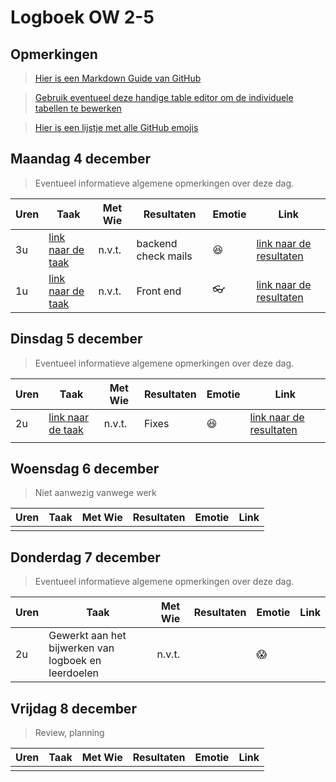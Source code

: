 # Logboek OW 2-5

## Opmerkingen

> [Hier is een Markdown Guide van GitHub](https://guides.github.com/features/mastering-markdown/)

> [Gebruik eventueel deze handige table editor om de individuele tabellen te bewerken](https://www.tablesgenerator.com/markdown_tables)

> [Hier is een lijstje met alle GitHub emojis](https://github.com/ikatyang/emoji-cheat-sheet/blob/master/README.md)

## Maandag 4 december

> Eventueel informatieve algemene opmerkingen over deze dag.

| Uren | Taak  | Met Wie | Resultaten | Emotie | Link |
|---|---|---|---|---|---|
| 3u | [link naar de taak](https://github.com/HANICA-DWA/project-sep23-nyala/issues/12) | n.v.t. | backend check mails | :satisfied: | [link naar de resultaten](https://github.com/HANICA-DWA/project-sep23-nyala/commit/401899e39614f38137015dd86cbc63f232b0eab9) |
| 1u | [link naar de taak](https://github.com/HANICA-DWA/project-sep23-nyala/issues/12) | n.v.t. | Front end| 👓 | [link naar de resultaten](https://github.com/HANICA-DWA/project-sep23-nyala/commit/5d52df0094041d904382a565ac29ff6e8e5469a6)|


## Dinsdag 5 december

> Eventueel informatieve algemene opmerkingen over deze dag.

| Uren | Taak  | Met Wie | Resultaten | Emotie | Link |
|---|---|---|---|---|---|
| 2u | [link naar de taak](https://github.com/HANICA-DWA/project-sep23-nyala/issues/12) | n.v.t. | Fixes | :satisfied: | [link naar de resultaten](https://github.com/HANICA-DWA/project-sep23-nyala/commit/39a3434b162279bb4f5d3c81ed8e36920fd7953f) |
| | | | | | |

## Woensdag 6 december

> Niet aanwezig vanwege werk

| Uren | Taak  | Met Wie | Resultaten | Emotie | Link |
|---|---|---|---|---|---|
| | | | | | |

## Donderdag 7 december

> Eventueel informatieve algemene opmerkingen over deze dag.

| Uren | Taak  | Met Wie | Resultaten | Emotie | Link |
|---|---|---|---|---|---|
| 2u | Gewerkt aan het bijwerken van logboek en leerdoelen | n.v.t. | |:scream:| |



## Vrijdag 8 december

> Review, planning

| Uren | Taak  | Met Wie | Resultaten | Emotie | Link |
|---|---|---|---|---|---|
| | | | | | |
